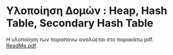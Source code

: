 # Υλοποίηση Δομών : Heap, Hash Table, Secondary Hash Table

Η υλοποίηση των παραπάνω αναλύεται στο παρακάτω pdf.<br>
[ReadMe.pdf](https://github.com/sdi2000200/YSBD-Project/files/12103922/ReadMe.pdf)

